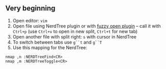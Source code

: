 ## Very beginning

1. Open editor: `vim`
2. Open file using NerdTree plugin or with [fuzzy open plugin](https://github.com/ctrlpvim/ctrlp.vim) – call it with `Ctrl+p` (use `Ctrl+v` to open in new split, `Ctrl+t` for new tab)
3. Open another file with split right: `s` with cursor in NerdTree
4. To switch between tabs use `g``t` and `g``T`
5. Use this mapping for the NerdTree:
```
nmap ,n :NERDTreeFind<CR>
nmap ,m :NERDTreeToggle<CR>
```
